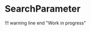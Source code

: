 # SearchParameter

!!! warning line end "Work in progress"
<!-- 
strict;

multisourceSearchParameter;

suppressProcess;

multiFieldKey;
-->
 
 